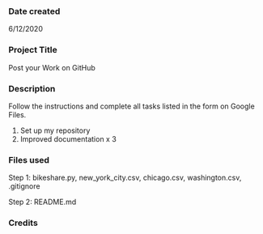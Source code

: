 ### Date created
6/12/2020

### Project Title
Post your Work on GitHub

### Description
Follow the instructions and complete all tasks listed in the form on Google Files.

1. Set up my repository
2. Improved documentation x 3

### Files used
Step 1: bikeshare.py, new_york_city.csv, chicago.csv, washington.csv, .gitignore

Step 2: README.md

### Credits


